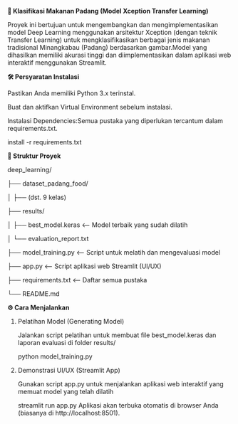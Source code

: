 **🍛 Klasifikasi Makanan Padang (Model Xception Transfer Learning)**

Proyek ini bertujuan untuk mengembangkan dan mengimplementasikan model Deep Learning menggunakan arsitektur Xception (dengan teknik Transfer Learning) untuk mengklasifikasikan berbagai jenis makanan tradisional Minangkabau (Padang) berdasarkan gambar.Model yang dihasilkan memiliki akurasi tinggi dan diimplementasikan dalam aplikasi web interaktif menggunakan Streamlit.


**🛠️ Persyaratan Instalasi**

Pastikan Anda memiliki Python 3.x terinstal. 

Buat dan aktifkan Virtual Environment sebelum instalasi.

Instalasi Dependencies:Semua pustaka yang diperlukan tercantum dalam requirements.txt.

install -r requirements.txt


**📂 Struktur Proyek**

deep_learning/

├── dataset_padang_food/

│   ├── (dst. 9 kelas)

├── results/

│   ├── best_model.keras  <-- Model terbaik yang sudah dilatih

│   └── evaluation_report.txt

├── model_training.py     <-- Script untuk melatih dan mengevaluasi model

├── app.py                <-- Script aplikasi web Streamlit (UI/UX)

├── requirements.txt      <-- Daftar semua pustaka

└── README.md


**⚙️ Cara Menjalankan**
1. Pelatihan Model (Generating Model)
  
   Jalankan script pelatihan untuk membuat file best_model.keras dan laporan evaluasi di folder results/

   python model_training.py
2. Demonstrasi UI/UX (Streamlit App)

   Gunakan script app.py untuk menjalankan aplikasi web interaktif yang memuat model yang telah dilatih

   streamlit run app.py
   Aplikasi akan terbuka otomatis di browser Anda (biasanya di http://localhost:8501).
